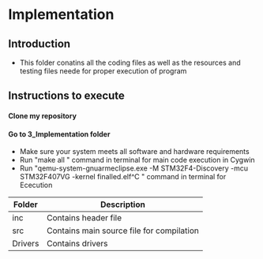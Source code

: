 
# Implementation
## Introduction

* This folder conatins all the coding files as well as the resources and testing files neede for proper execution of program

## Instructions to execute
#### Clone my repository
#### Go to 3_Implementation folder
* Make sure your system meets all software and hardware requirements
* Run "make all " command in terminal for main code execution in Cygwin
* Run "qemu-system-gnuarmeclipse.exe -M STM32F4-Discovery -mcu STM32F407VG -kernel finalled.elf^C " command in terminal for Ececution 


|Folder|	Description |
|------|--------------|
|inc|	Contains header file |
|src|	Contains main source file for compilation|
| Drivers | Contains drivers |
